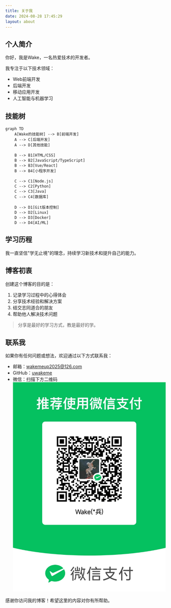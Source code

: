 ```yaml
---
title: 关于我
date: 2024-08-28 17:45:29
layout: about
---
```


## 个人简介

你好，我是Wake，一名热爱技术的开发者。

我专注于以下技术领域：
- Web前端开发
- 后端开发
- 移动应用开发
- 人工智能与机器学习

## 技能树

```mermaid
graph TD
    A[Wake的技能树] --> B[前端开发]
    A --> C[后端开发]
    A --> D[其他技能]
    
    B --> B1[HTML/CSS]
    B --> B2[JavaScript/TypeScript]
    B --> B3[Vue/React]
    B --> B4[小程序开发]
    
    C --> C1[Node.js]
    C --> C2[Python]
    C --> C3[Java]
    C --> C4[数据库]
    
    D --> D1[Git版本控制]
    D --> D2[Linux]
    D --> D3[Docker]
    D --> D4[AI/ML]
```

## 学习历程

我一直坚信"学无止境"的理念，持续学习新技术和提升自己的能力。

## 博客初衷

创建这个博客的目的是：
1. 记录学习过程中的心得体会
2. 分享技术经验和解决方案
3. 结交志同道合的朋友
4. 帮助他人解决技术问题

> 分享是最好的学习方式，教是最好的学。

## 联系我

如果你有任何问题或想法，欢迎通过以下方式联系我：

- 邮箱：wakemeup2025@126.com
- GitHub：[uwakeme](https://github.com/uwakeme)
- 微信：扫描下方二维码
![微信二维码](./img/wechat.jpg)

感谢你访问我的博客！希望这里的内容对你有所帮助。
